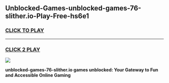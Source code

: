 
## Unblocked-Games-unblocked-games-76-slither.io-Play-Free-hs6e1
<h3>
<a href="https://premium76.site?title=unblocked-games-76-slither.io&ref=17A">CLICK TO PLAY</a></h3>
<hr>

<h3>
<a href="https://premium76.site?title=unblocked-games-76-slither.io&ref=17A">CLICK 2 PLAY</a>
  
</h3>

<a href="https://premium76.site?title=unblocked-games-76-slither.io&ref=17A"><img src="https://clearcache.store/games.png"></a>


**unblocked-games-76-slither.io games unblocked: Your Gateway to Fun and Accessible Online Gaming**

